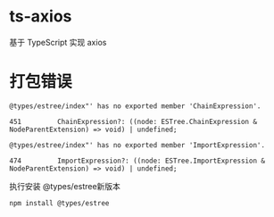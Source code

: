 # ts-axios
基于 TypeScript 实现 axios

# 打包错误
```
@types/estree/index"' has no exported member 'ChainExpression'.

451         ChainExpression?: ((node: ESTree.ChainExpression & NodeParentExtension) => void) | undefined;

@types/estree/index"' has no exported member 'ImportExpression'.

474         ImportExpression?: ((node: ESTree.ImportExpression & NodeParentExtension) => void) | undefined;
```

执行安装 @types/estree新版本
```
npm install @types/estree
```
